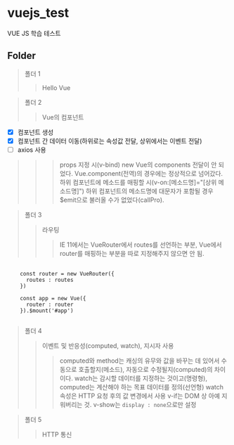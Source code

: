 # vuejs_test
VUE JS 학습 테스트

## Folder

> 폴더 1
>> Hello Vue

> 폴더 2
>> Vue의 컴포넌트
- [X] 컴포넌트 생성
- [X] 컴포넌트 간 데이터 이동(하위로는 속성값 전달, 상위에서는 이벤트 전달)
- [ ] axios 사용

>>> props 지정 시(v-bind) new Vue의 components 전달이 안 되었다. Vue.component(전역)의 경우에는 정상적으로 넘어갔다.
>>> 하위 컴포넌트에 메소드를 매핑할 시(v-on:[메소드명]="[상위 메소드명]") 하위 컴포넌트의 메소드명에 대문자가 포함될 경우 $emit으로 불러올 수가 없었다(callPro).

> 폴더 3
>> 라우팅
>>> IE 11에서는 VueRouter에서 routes를 선언하는 부분, Vue에서 router를 매핑하는 부분을 따로 지정해주지 않으면 안 됨.

<pre>
  <code>
    const router = new VueRouter({
      routes : routes
    })

    const app = new Vue({
      router : router
    }).$mount('#app')
  </code>
</pre>

> 폴더 4
>> 이벤트 및 반응성(computed, watch), 지시자 사용
>>> computed와 method는 캐싱의 유무와 값을 바꾸는 데 있어서 수동으로 호출할지(메소드), 자동으로 수정될지(computed)의 차이이다.
>>> watch는 감시할 데이터를 지정하는 것이고(명령형), computed는 계산해야 하는 목표 데이터를 정의(선언형)
>>> watch 속성은 HTTP 요청 후의 값 변경에서 사용
>>> v-if는 DOM 상 아예 지워버리는 것. v-show는 <code>display : none</code>으로만 설정 


> 폴더 5
>> HTTP 통신
